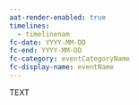 ```yaml
---
aat-render-enabled: true
timelines:
  - timelinenam
fc-date: YYYY-MM-DD
fc-end: YYYY-MM-DD
fc-category: eventCategoryName
fc-display-name: eventName
---
```


TEXT